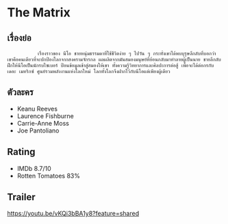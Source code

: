 # The Matrix

## เรื่องย่อ
              เรื่องราวของ นีโอ ชายหนุ่มธรรมดาที่ใช้ชีวิตง่าย ๆ ไปวัน ๆ กระทั่งเขาได้พบบุรุษลึกลับที่บอกว่า เขาคือคนเดียวที่จะปกป้องโลกจากสงครามจักรกล ผลผลิตจากมันสมองมนุษย์ที่ย้อนกลับมาทำลายผู้เป็นนาย ชายลึกลับฝึกให้นีโอเป็นนักรบไซเบอร์ ป้อนข้อมูลเข้าสู่สมองให้เขา ทั้งความรู้วิทยาการและศิลปะการต่อสู้ เพื่อจะได้ต่อกรกับ เดอะ เมทริกซ์ ศูนย์รวมพลังงานแห่งโลกใหม่ โลกทั้งโลกจึงฝากไว้กับนีโอแต่เพียงผู้เดียว

## ตัวละคร
- Keanu Reeves
- Laurence Fishburne
- Carrie-Anne Moss
- Joe Pantoliano

## Rating
- IMDb 8.7/10
- Rotten Tomatoes 83%

## Trailer
https://youtu.be/vKQi3bBA1y8?feature=shared
